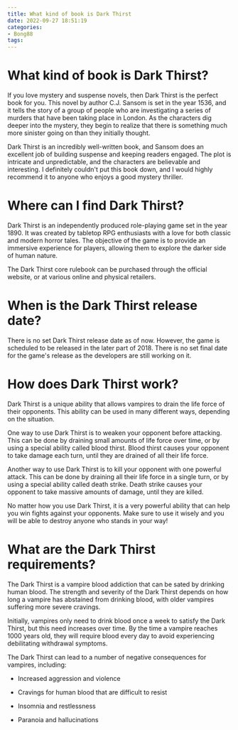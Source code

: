 ```yaml
---
title: What kind of book is Dark Thirst 
date: 2022-09-27 18:51:19
categories:
- Bong88
tags:
---
```



#  What kind of book is Dark Thirst? 

If you love mystery and suspense novels, then Dark Thirst is the perfect book for you. This novel by author C.J. Sansom is set in the year 1536, and it tells the story of a group of people who are investigating a series of murders that have been taking place in London. As the characters dig deeper into the mystery, they begin to realize that there is something much more sinister going on than they initially thought.

Dark Thirst is an incredibly well-written book, and Sansom does an excellent job of building suspense and keeping readers engaged. The plot is intricate and unpredictable, and the characters are believable and interesting. I definitely couldn't put this book down, and I would highly recommend it to anyone who enjoys a good mystery thriller.

#  Where can I find Dark Thirst? 

Dark Thirst is an independently produced role-playing game set in the year 1890. It was created by tabletop RPG enthusiasts with a love for both classic and modern horror tales. The objective of the game is to provide an immersive experience for players, allowing them to explore the darker side of human nature. 

The Dark Thirst core rulebook can be purchased through the official website, or at various online and physical retailers.

#  When is the Dark Thirst release date?

There is no set Dark Thirst release date as of now. However, the game is scheduled to be released in the later part of 2018. There is no set final date for the game's release as the developers are still working on it.

#  How does Dark Thirst work?

Dark Thirst is a unique ability that allows vampires to drain the life force of their opponents. This ability can be used in many different ways, depending on the situation.

One way to use Dark Thirst is to weaken your opponent before attacking. This can be done by draining small amounts of life force over time, or by using a special ability called blood thirst. Blood thirst causes your opponent to take damage each turn, until they are drained of all their life force.

Another way to use Dark Thirst is to kill your opponent with one powerful attack. This can be done by draining all their life force in a single turn, or by using a special ability called death strike. Death strike causes your opponent to take massive amounts of damage, until they are killed.

No matter how you use Dark Thirst, it is a very powerful ability that can help you win fights against your opponents. Make sure to use it wisely and you will be able to destroy anyone who stands in your way!

#  What are the Dark Thirst requirements?

The Dark Thirst is a vampire blood addiction that can be sated by drinking human blood. The strength and severity of the Dark Thirst depends on how long a vampire has abstained from drinking blood, with older vampires suffering more severe cravings.

Initially, vampires only need to drink blood once a week to satisfy the Dark Thirst, but this need increases over time. By the time a vampire reaches 1000 years old, they will require blood every day to avoid experiencing debilitating withdrawal symptoms.

The Dark Thirst can lead to a number of negative consequences for vampires, including:

* Increased aggression and violence

* Cravings for human blood that are difficult to resist

* Insomnia and restlessness

* Paranoia and hallucinations